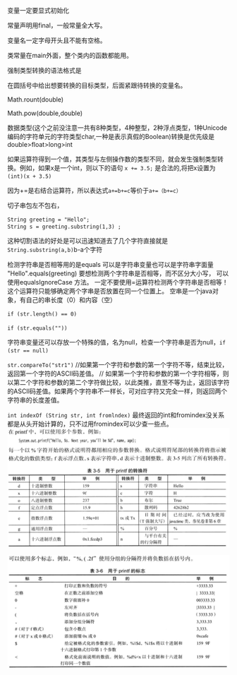 变量一定要显式初始化

常量声明用final，一般常量全大写。

变量名一定字母开头且不能有空格。

类常量在main外面，整个类内的函数都能用。

强制类型转换的语法格式是

在圆括号中给出想要转换的目标类型，后面紧跟待转换的变量名。

Math.rount(double)

Math.pow(double,double)

数据类型(这个之前没注意一共有8种类型，4种整型，2种浮点类型，1种Unicode编码的字符单元的字符类型char,一种是表示真假的Boolean)转换是优先级是double>float>long>int

如果运算符得到一个值，其类型与左侧操作数的类型不同，就会发生强制类型转换。例如，如果x是一个int，则以下的语句
`x += 3.5;`
是合法的,将把x设置为`(int)(x + 3.5)`

因为+=是右结合运算符，所以表达式`a+=b+=c`等价于`a+=（b+=c）`

切子串包左不包右，
```
String greeting = "Hello";
String s = greeting.substring(1,3) ;
```
这种切割语法的好处是可以迅速知道去了几个字符直接就是`String.substring(a,b)`b-a个字符

检测字符串是否相等用的是equals
可以是字符串变量也可以是字符串字面量
"Hello".equals(greeting)
要想检测两个字符串是否相等，而不区分大小写， 可以使用equalsIgnoreCase 方法。
一定不要使用=运算符检测两个字符串是否相等！ 这个运算符只能够确定两个字串是否放置在同一个位置上。
空串是一个java对象，有自己的串长度（0）和内容（空）
```
if (str.length() == 0)

if (str.equals(""))
```
字符串变量还可以存放一个特殊的值，名为null，检查一个字符串是否为null，`if (str == null)`

`str.compareTo("str1")`
//如果第一个字符和参数的第一个字符不等，结束比较，返回第一个字符的ASCII码差值。
// 如果第一个字符和参数的第一个字符相等，则以第二个字符和参数的第二个字符做比较，以此类推，直至不等为止，返回该字符的ASCII码差值。如果两个字符串不一样长，可对应字符又完全一样，则返回两个字符串的长度差值。

`int indexOf (String str, int fromlndex)`
最终返回的int和fromindex没关系都是从头开始计算的，只不过用fromindex可以少查一些点。
![img.png](img.png)

![img_1.png](img_1.png)